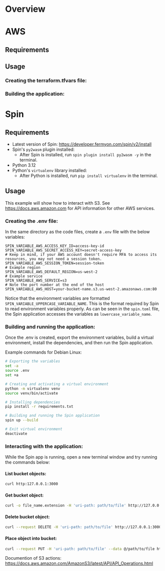# Overview

# AWS

## Requirements

## Usage

### Creating the terraform.tfvars file:

### Building the application:


# Spin

## Requirements

- Latest version of Spin: https://developer.fermyon.com/spin/v2/install
- Spin's `py2wasm` plugin installed:
    - After Spin is installed, run `spin plugin install py2wasm -y` in the terminal.
- Python 3.12
- Python's `virtualenv` library installed: 
    - After Python is installed, run `pip install virtualenv` in the terminal.


## Usage

This example will show how to interact with S3. See https://docs.aws.amazon.com for API information for other AWS services.

### Creating the .env file:

In the same directory as the code files, create a `.env` file with the below variables: 

```dotenv
SPIN_VARIABLE_AWS_ACCESS_KEY_ID=access-key-id
SPIN_VARIABLE_AWS_SECRET_ACCESS_KEY=secret-access-key
# Keep in mind, if your AWS account doesn't require MFA to access its resources, you may not need a session token. 
SPIN_VARIABLE_AWS_SESSION_TOKEN=session-token
# Example region
SPIN_VARIABLE_AWS_DEFAULT_REGION=us-west-2
# Example service
SPIN_VARIABLE_AWS_SERVICE=s3
# Note the port number at the end of the host
SPIN_VARIABLE_AWS_HOST=your-bucket-name.s3.us-west-2.amazonaws.com:80
```

Notice that the environment variables are formatted `SPIN_VARIABLE_UPPERCASE_VARIABLE_NAME`. This is the format required by Spin to read environment variables properly. As can be seen in the `spin.toml` file, the Spin application accesses the variables as `lowercase_variable_name`. 


### Building and running the application:

Once the .env is created, export the environment variables, build a virtual environment, install the dependencies, and then run the Spin application. 

Example commands for Debian Linux:

```bash
# Exporting the variables
set -a
source .env
set +a

# Creating and activating a virtual environment
python -m virtualenv venv
source venv/bin/activate

# Installing dependencies
pip install -r requirements.txt

# Building and running the Spin application
spin up --build

# Exit virtual environment
deactivate
```


### Interacting with the application:

While the Spin app is running, open a new terminal window and try running the commands below:

#### List bucket objects:

```bash
curl http:127.0.0.1:3000
```

#### Get bucket object:

```bash
curl -o file_name.extension -H 'uri-path: path/to/file' http://127.0.0.1:3000
```

#### Delete bucket object:

```bash
curl --request DELETE -H 'uri-path: path/to/file' http://127.0.0.1:3000
```

#### Place object into bucket:

```bash
curl --request PUT -H 'uri-path: path/to/file' --data @/path/to/file http://127.0.0.1:3000
```

Documention of S3 actions: https://docs.aws.amazon.com/AmazonS3/latest/API/API_Operations.html